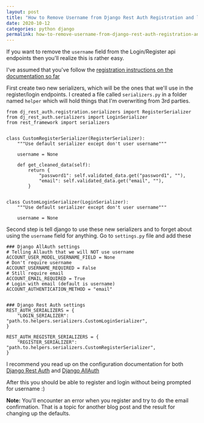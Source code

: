 ```yaml
---
layout: post
title: "How to Remove Username from Django Rest Auth Registration and login API"
date: 2020-10-12
categories: python django
permalink: how-to-remove-username-from-django-rest-auth-registration-and-login-api
---
```


If you want to remove the `username` field from the Login/Register api endpoints then you'll realize this is rather easy.

I've assumed that you've follow the [registration instructions on the documentation so far](https://django-rest-auth.readthedocs.io/en/latest/installation.html#registration-optional)


First create two new serializers, which will be the ones that we'll use in the register/login endpoints.
I created a file called `serializers.py` in a folder named `helper` which will hold things that I'm overwriting from 3rd parties.


```
from dj_rest_auth.registration.serializers import RegisterSerializer
from dj_rest_auth.serializers import LoginSerializer
from rest_framework import serializers


class CustomRegisterSerializer(RegisterSerializer):
    """Use default serializer except don't user username"""

    username = None

    def get_cleaned_data(self):
        return {
            "password1": self.validated_data.get("password1", ""),
            "email": self.validated_data.get("email", ""),
        }


class CustomLoginSerializer(LoginSerializer):
    """Use default serializer except don't user username"""

    username = None

```

Second step is tell django to use these new serializers and to forget about using the `username` field for anything. Go to `settings.py` file and add these

```
### Django AllAuth settings
# Telling Allauth that we will NOT use username
ACCOUNT_USER_MODEL_USERNAME_FIELD = None
# Don't require username
ACCOUNT_USERNAME_REQUIRED = False
# Still require email
ACCOUNT_EMAIL_REQUIRED = True
# Login with email (default is username)
ACCOUNT_AUTHENTICATION_METHOD = "email"


### Django Rest Auth settings
REST_AUTH_SERIALIZERS = {
    "LOGIN_SERIALIZER": "path.to.helpers.serializers.CustomLoginSerializer",
}

REST_AUTH_REGISTER_SERIALIZERS = {
    "REGISTER_SERIALIZER": "path.to.helpers.serializers.CustomRegisterSerializer",
}

```

I recommend you read up on the configuration documentation for both [Django Rest Auth](https://django-rest-auth.readthedocs.io/en/latest/configuration.html) and [Django AllAuth](https://django-allauth.readthedocs.io/en/latest/configuration.html)

After this you should be able to register and login without being prompted for username :)


**Note:** You'll encounter an error when you register and try to do the email confirmation. That is a topic for another blog post and the result for changing up the defaults.
